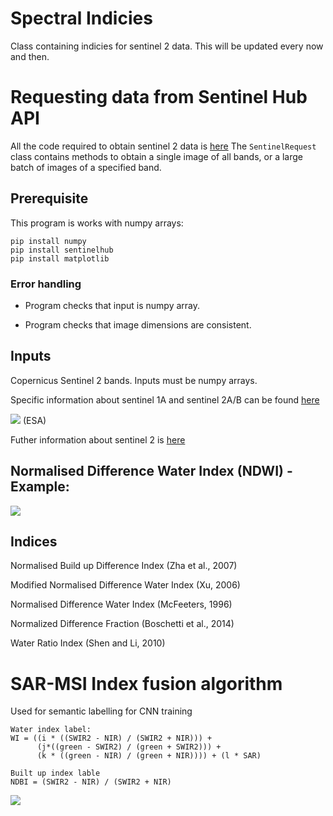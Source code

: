 # Spectral Indicies

Class containing indicies for sentinel 2 data. 
This will be updated every now and then.

# Requesting data from Sentinel Hub API

All the code required to obtain sentinel 2 data is [here](https://github.com/ThomasJames/Spectral_Indices/blob/master/data_request.py)
The ```SentinelRequest``` class contains methods to obtain a single image of all bands, or a large batch of images of a specified band. 

## Prerequisite

This program is works with numpy arrays:

```
pip install numpy
pip install sentinelhub
pip install matplotlib
```
### Error handling

- Program checks that input is numpy array.

- Program checks that image dimensions are consistent.


## Inputs

Copernicus Sentinel 2 bands.
Inputs must be numpy arrays. 

Specific information about sentinel 1A and sentinel 2A/B can be found [here](https://earth.esa.int/web/sentinel/technical-guides/sentinel-2-msi/msi-instrument)

![](https://github.com/ThomasJames/Spectral_Indices/blob/master/S2_bands.png)
(ESA)

Futher information about sentinel 2 is [here](https://sentinel.esa.int/documents/247904/685211/Sentinel-2+Products+Specification+Document+%28PSD%29/0f7bedeb-9fbb-4b60-91aa-809162de456c)

## Normalised Difference Water Index (NDWI) - Example:

![](https://github.com/ThomasJames/Spectral_Indices/blob/master/Normalised%20Difference%20Water%20Index.png)


## Indices

Normalised Build up Difference Index (Zha et al., 2007)

Modified Normalised Difference Water Index (Xu, 2006)

Normalised Difference Water Index (McFeeters, 1996)

Normalized Difference Fraction (Boschetti et al., 2014)

Water Ratio Index (Shen and Li, 2010)

# SAR-MSI Index fusion algorithm

Used for semantic labelling for CNN training

```
Water index label:
WI = ((i * ((SWIR2 - NIR) / (SWIR2 + NIR))) +
      (j*((green - SWIR2) / (green + SWIR2))) +
      (k * ((green - NIR) / (green + NIR)))) + (l * SAR)
      
Built up index lable
NDBI = (SWIR2 - NIR) / (SWIR2 + NIR)
```
![](https://github.com/ThomasJames/Spectral_Indices/blob/master/Combined.png)





